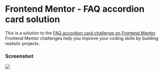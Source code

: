 # Frontend Mentor - FAQ accordion card solution

This is a solution to the [FAQ accordion card challenge on Frontend Mentor]( https://mona-front.github.io/accordion-card/). Frontend Mentor challenges help you improve your coding skills by building realistic projects. 


### Screenshot

![](./capture.jpg)

